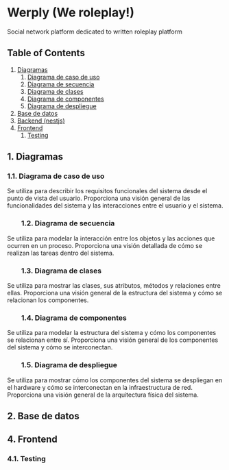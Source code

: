 # Werply (We roleplay!)
Social network platform dedicated to written roleplay platform

## Table of Contents
1. [Diagramas](#diagramas) 
    1. [Diagrama de caso de uso](#diagrama_de_caso_de_uso)  
    2. [Diagrama de secuencia](#diagrama_de_secuencia) 
    3. [Diagrama de clases](#diagrama_de_clases) 
    4. [Diagrama de componentes](#diagrama_de_componentes)
    5. [Diagrama de despliegue](#diagrama_de_despliegue)
2. [Base de datos](#base_datos)
3. [Backend (nestjs)](https://github.com/dkaerit/nest-api-rest)
4. [Frontend](#fronted)
    1. [Testing](testing)

<a name="diagramas"></a>
## 1. Diagramas
<a name="diagrama_de_caso_de_uso"></a>
### 1.1. Diagrama de caso de uso
Se utiliza para describir los requisitos funcionales del sistema desde el punto de vista del usuario. Proporciona una visión general de las funcionalidades del sistema y las interacciones entre el usuario y el sistema.

<a name="diagrama_de_secuencia"></a>
###   1.2. Diagrama de secuencia
Se utiliza para modelar la interacción entre los objetos y las acciones que ocurren en un proceso. Proporciona una visión detallada de cómo se realizan las tareas dentro del sistema.

<a name="diagrama_de_clases"></a>
###   1.3. Diagrama de clases
Se utiliza para mostrar las clases, sus atributos, métodos y relaciones entre ellas. Proporciona una visión general de la estructura del sistema y cómo se relacionan los componentes.

<a name="diagrama_de_componentes"></a>
###   1.4. Diagrama de componentes
Se utiliza para modelar la estructura del sistema y cómo los componentes se relacionan entre sí. Proporciona una visión general de los componentes del sistema y cómo se interconectan.

<a name="diagrama_de_despliegue"></a>
###   1.5. Diagrama de despliegue
Se utiliza para mostrar cómo los componentes del sistema se despliegan en el hardware y cómo se interconectan en la infraestructura de red. Proporciona una visión general de la arquitectura física del sistema.

<a name="base_datos"></a>
## 2. Base de datos

<a name="frontend"></a>
## 4. Frontend

<a name="testing_frontend"></a>
### 4.1. Testing
